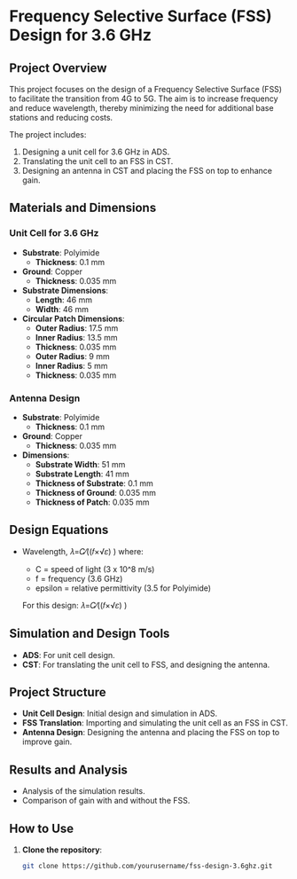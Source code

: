 # Frequency Selective Surface (FSS) Design for 3.6 GHz

## Project Overview
This project focuses on the design of a Frequency Selective Surface (FSS) to facilitate the transition from 4G to 5G. The aim is to increase frequency and reduce wavelength, thereby minimizing the need for additional base stations and reducing costs.

The project includes:
1. Designing a unit cell for 3.6 GHz in ADS.
2. Translating the unit cell to an FSS in CST.
3. Designing an antenna in CST and placing the FSS on top to enhance gain.

## Materials and Dimensions

### Unit Cell for 3.6 GHz
- **Substrate**: Polyimide
  - **Thickness**: 0.1 mm
- **Ground**: Copper
  - **Thickness**: 0.035 mm
- **Substrate Dimensions**:
  - **Length**: 46 mm
  - **Width**: 46 mm
- **Circular Patch Dimensions**:
  - **Outer Radius**: 17.5 mm
  - **Inner Radius**: 13.5 mm
  - **Thickness**: 0.035 mm
  - **Outer Radius**: 9 mm
  - **Inner Radius**: 5 mm
  - **Thickness**: 0.035 mm

### Antenna Design
- **Substrate**: Polyimide
  - **Thickness**: 0.1 mm
- **Ground**: Copper
  - **Thickness**: 0.035 mm
- **Dimensions**:
  - **Substrate Width**: 51 mm
  - **Substrate Length**: 41 mm
  - **Thickness of Substrate**: 0.1 mm
  - **Thickness of Ground**: 0.035 mm
  - **Thickness of Patch**: 0.035 mm

## Design Equations
- Wavelength,
  𝜆=𝐶⁄((𝑓×√𝜀) )
  where:
  -  C  = speed of light (3 x 10^8 m/s)
  -  f  = frequency (3.6 GHz)
  -  epsilon  = relative permittivity (3.5 for Polyimide)

  For this design:
  𝜆=𝐶⁄((𝑓×√𝜀) )


## Simulation and Design Tools
- **ADS**: For unit cell design.
- **CST**: For translating the unit cell to FSS, and designing the antenna.

## Project Structure
- **Unit Cell Design**: Initial design and simulation in ADS.
- **FSS Translation**: Importing and simulating the unit cell as an FSS in CST.
- **Antenna Design**: Designing the antenna and placing the FSS on top to improve gain.

## Results and Analysis
- Analysis of the simulation results.
- Comparison of gain with and without the FSS.

## How to Use
1. **Clone the repository**:
   ```sh
   git clone https://github.com/yourusername/fss-design-3.6ghz.git
